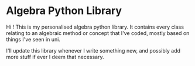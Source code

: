 # Algebra Python Library

Hi ! This is my personalised algebra python library. It contains every class relating to an algebraic method or concept that I've coded, mostly based on things I've seen in uni.

I'll update this library whenever I write something new, and possibly add more stuff if ever I deem that necessary.




